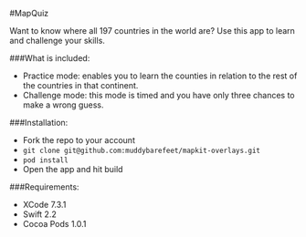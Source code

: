 #MapQuiz

Want to know where all 197 countries in the world are? Use this app to learn and challenge your skills.

###What is included:
* Practice mode: enables you to learn the counties in relation to the rest of the countries in that continent.
* Challenge mode: this mode is timed and you have only three chances to make a wrong guess.

###Installation:

* Fork the repo to your account
* `git clone git@github.com:muddybarefeet/mapkit-overlays.git`
* `pod install`
* Open the app and hit build

###Requirements:
* XCode 7.3.1
* Swift 2.2
* Cocoa Pods 1.0.1